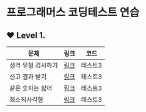 # 프로그래머스 코딩테스트 연습


## ❤ Level 1.

|문제|링크|코드|
|------|---|---|
|성격 유형 검사하기|[링크]()|테스트3|
|신고 결과 받기|[링크]()|테스트3|
|같은 숫자는 싫어|[링크]()|테스트3|
|최소직사각형|[링크](https://school.programmers.co.kr/learn/courses/30/lessons/86491)|테스트3|
